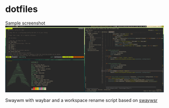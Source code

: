 # dotfiles

Sample screenshot
![alt text](preview.jpg)

Swaywm with waybar and a workspace rename script based on [swaywsr](https://github.com/pedroscaff/swaywsr)
